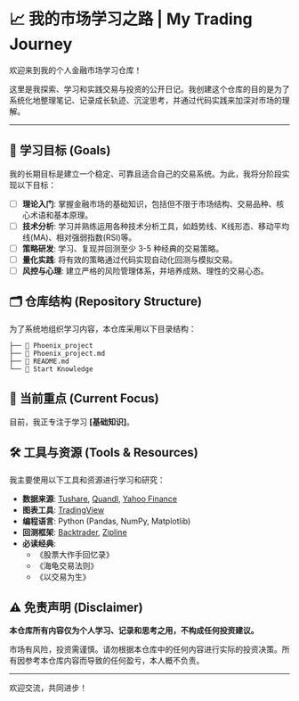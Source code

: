 # 📈 我的市场学习之路 | My Trading Journey

欢迎来到我的个人金融市场学习仓库！

这里是我探索、学习和实践交易与投资的公开日记。我创建这个仓库的目的是为了系统化地整理笔记、记录成长轨迹、沉淀思考，并通过代码实践来加深对市场的理解。

---

## 🎯 学习目标 (Goals)

我的长期目标是建立一个稳定、可靠且适合自己的交易系统。为此，我将分阶段实现以下目标：

- [ ] **理论入门**: 掌握金融市场的基础知识，包括但不限于市场结构、交易品种、核心术语和基本原理。
- [ ] **技术分析**: 学习并熟练运用各种技术分析工具，如趋势线、K线形态、移动平均线(MA)、相对强弱指数(RSI)等。
- [ ] **策略研发**: 学习、复现并回测至少 3-5 种经典的交易策略。
- [ ] **量化实践**: 将有效的策略通过代码实现自动化回测与模拟交易。
- [ ] **风控与心理**: 建立严格的风险管理体系，并培养成熟、理性的交易心态。

## 🗂️ 仓库结构 (Repository Structure)

为了系统地组织学习内容，本仓库采用以下目录结构：

```
├── 📜 Phoenix_project
├── 📖 Phoenix_project.md
├── 📖 README.md
└── 📖 Start Knowledge
```

## 🚀 当前重点 (Current Focus)

目前，我正专注于学习 **[基础知识]**。

## 🛠️ 工具与资源 (Tools & Resources)

我主要使用以下工具和资源进行学习和研究：

* **数据来源**: [Tushare](https://tushare.pro/), [Quandl](https://www.quandl.com/), [Yahoo Finance](https://finance.yahoo.com/)
* **图表工具**: [TradingView](https://www.tradingview.com/)
* **编程语言**: Python (Pandas, NumPy, Matplotlib)
* **回测框架**: [Backtrader](https://www.backtrader.com/), [Zipline](https://www.zipline.io/)
* **必读经典**:
    * 《股票大作手回忆录》
    * 《海龟交易法则》
    * 《以交易为生》

## ⚠️ 免责声明 (Disclaimer)

**本仓库所有内容仅为个人学习、记录和思考之用，不构成任何投资建议。**

市场有风险，投资需谨慎。请勿根据本仓库中的任何内容进行实际的投资决策。所有因参考本仓库内容而导致的任何盈亏，本人概不负责。

---

欢迎交流，共同进步！
